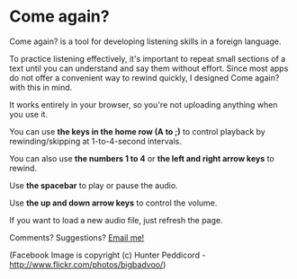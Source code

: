 Come again?
==========

Come again? is a tool for developing listening skills in a foreign language.

To practice listening effectively, it's important to repeat small sections of a text until you can understand and say them without effort. Since most apps do not offer a convenient way to rewind quickly, I designed Come again? with this in mind.

It works entirely in your browser, so you're not uploading anything when you use it.

You can use **the keys in the home row (A to ;)** to control playback by rewinding/skipping at 1-to-4-second intervals.

You can also use **the numbers 1 to 4** or **the left and right arrow keys** to rewind.

Use **the spacebar** to play or pause the audio.

Use **the up and down arrow keys** to control the volume.

If you want to load a new audio file, just refresh the page.

Comments? Suggestions? [Email me!][email]

[email]: mailto:sebpearce@gmail.com

(Facebook Image is copyright (c) Hunter Peddicord - http://www.flickr.com/photos/bigbadvoo/)